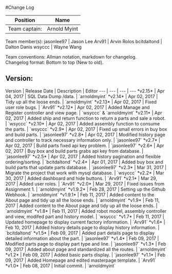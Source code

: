 #Change Log

Position | Name 
--- | ---
Team captain: | Arnold Myint
Team member(s): 
 jasonlee97  | Jason Lee
 Arv91       | Arvin Rolos
 bcitdaltond | Dalton Danis
 wsyccc      | Wayne Wang


Team conventions: Allman notation, markdown for changelog.  
Changelog format: Bottom to top (New to old).

<h2>Version: </h2>
Version | Release Date | Description  | Editor
--- | --- | --- | ---
*v2.15* | Apr 04, 2017 | SQL Data Dump /data. | `arnoldmyint`
*v2.14* | Apr 02, 2017 | Tidy up all the loose ends. | `arnoldmyint`
*v2.13* | Apr 02, 2017 | Fixed user role bugs. | `Arv91`
*v2.12* | Apr 02, 2017 | Added Manage and Register controller and view page. | `wsyccc` & `arnoldmyint`
*v2.11* | Apr 02, 2017 | Added ship and return function to return a parts and sale a robot. | `wsyccc`
*v2.10* | Apr 02, 2017 | Added assembly function to consume the parts. | `wsyccc`
*v2.9* | Apr 02, 2017 | Fixed up small errors in buy box and build parts. | `jasonlee97`
*v2.8* | Apr 02, 2017 | Modified history page and controller to track necessary information only. | `jasonlee97`
*v2.7* | Apr 02, 2017 | Build parts fixed api key problem. | `jasonlee97`
*v2.6* | Apr 02, 2017 | Buy box and build parts grabs api key from database. | `jasonlee97`
*v2.5* | Apr 02, 2017 | Added history pagination and flexible ordering/sorting. | `bcitdaltond`
*v2.4* | Apr 01, 2017 | Added buy box and build parts that update parts database. | `jasonlee97`
*v2.3* | Mar 31, 2017 | Migrate the project that work with mysql database. | `wsyccc`
*v2.2* | Mar 30, 2017 | Added dashboard and hide buttons. | `Arv91`
*v2.1* | Mar 29, 2017 | Added user roles. | `Arv91`
*v2.0* | Mar 29, 2017 | Fixed issues from Assignment 1. | `arnoldmyint`
*v1.9.2* | Feb 28, 2017 | Setting up the Github Webhook. | `arnoldmyint`
*v1.9.1* | Feb 11, 2017 | Added content to the About page and tidy up all the loose ends. | `arnoldmyint`
*v1.9* | Feb 11, 2017 | Added content to the About page and tidy up all the loose ends. | `arnoldmyint`
*v1.8* | Feb 11, 2017 | Added robot model, assembly controller and view, modifed part and history model. | `wsyccc`
*v1.7* | Feb 11, 2017 | Updated homepage to display current factory information. | `Arv91`
*v1.6* | Feb 10, 2017 | Added history details page to display history information. | `bcitdaltond`
*v1.5* | Feb 09, 2017 | Added part details page to display detailed information about the part. | `jasonlee97`
*v1.4* | Feb 09, 2017 | Modified parts page to display part type and line. | `jasonlee97`
*v1.3* | Feb 09, 2017 | Added about page and standardized all the routes. | `arnoldmyint`
*v1.2* | Feb 09, 2017 | Added basic parts display. | `jasonlee97`
*v1.1* | Feb 09, 2017 | Added Homepage and edited masterpage template. | `Arv91`
*v1.0* | Feb 08, 2017 | Initial commit. | `arnoldmyint`